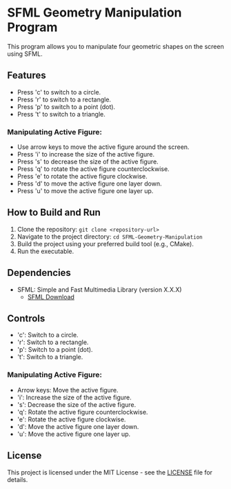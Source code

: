 # SFML Geometry Manipulation Program

This program allows you to manipulate four geometric shapes on the screen using SFML.

## Features

- Press 'c' to switch to a circle.
- Press 'r' to switch to a rectangle.
- Press 'p' to switch to a point (dot).
- Press 't' to switch to a triangle.

### Manipulating Active Figure:

- Use arrow keys to move the active figure around the screen.
- Press 'i' to increase the size of the active figure.
- Press 's' to decrease the size of the active figure.
- Press 'q' to rotate the active figure counterclockwise.
- Press 'e' to rotate the active figure clockwise.
- Press 'd' to move the active figure one layer down.
- Press 'u' to move the active figure one layer up.

## How to Build and Run

1. Clone the repository: `git clone <repository-url>`
2. Navigate to the project directory: `cd SFML-Geometry-Manipulation`
3. Build the project using your preferred build tool (e.g., CMake).
4. Run the executable.

## Dependencies

- SFML: Simple and Fast Multimedia Library (version X.X.X)
  - [SFML Download](https://www.sfml-dev.org/download.php)

## Controls

- 'c': Switch to a circle.
- 'r': Switch to a rectangle.
- 'p': Switch to a point (dot).
- 't': Switch to a triangle.

### Manipulating Active Figure:

- Arrow keys: Move the active figure.
- 'i': Increase the size of the active figure.
- 's': Decrease the size of the active figure.
- 'q': Rotate the active figure counterclockwise.
- 'e': Rotate the active figure clockwise.
- 'd': Move the active figure one layer down.
- 'u': Move the active figure one layer up.

## License

This project is licensed under the MIT License - see the [LICENSE](LICENSE) file for details.
